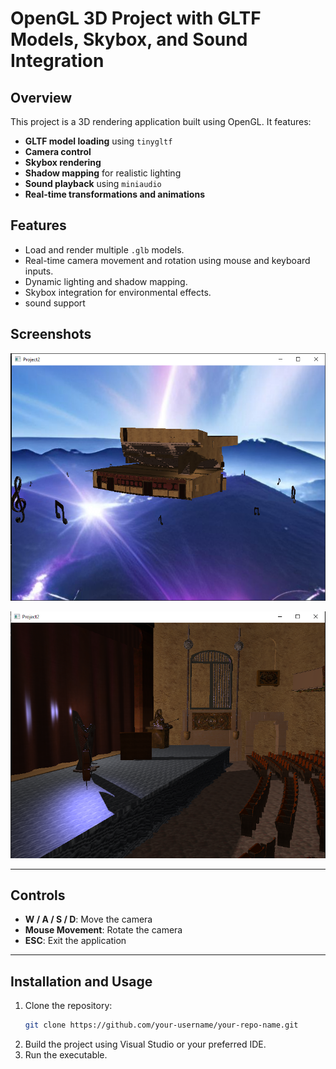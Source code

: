 # **OpenGL 3D Project with GLTF Models, Skybox, and Sound Integration**

## **Overview**
This project is a 3D rendering application built using OpenGL. It features:
- **GLTF model loading** using `tinygltf`
- **Camera control**
- **Skybox rendering**
- **Shadow mapping** for realistic lighting
- **Sound playback** using `miniaudio`
- **Real-time transformations and animations**

## **Features**
- Load and render multiple `.glb` models.
- Real-time camera movement and rotation using mouse and keyboard inputs.
- Dynamic lighting and shadow mapping.
- Skybox integration for environmental effects.
- sound support

## **Screenshots**


   ![](./screenshots/2.png)  



   ![](./screenshots/1.png)  

---

## **Controls**
- **W / A / S / D**: Move the camera
- **Mouse Movement**: Rotate the camera
- **ESC**: Exit the application

---

## **Installation and Usage**
1. Clone the repository:
   ```bash
   git clone https://github.com/your-username/your-repo-name.git


2. Build the project using Visual Studio or your preferred IDE.
3. Run the executable.
